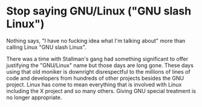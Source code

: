 # Stop saying GNU/Linux ("GNU slash Linux")

Nothing says, "I have no fucking idea what I'm talking about" more than calling Linux "GNU slash Linux".

There was a time with Stallman's gang had something significant to offer justifying the "GNU/Linux" name but those days are long gone. These days using that old moniker is downright disrespectful to the millions of lines of code and developers from hundreds of other projects besides the GNU project. Linux has come to mean everything that is involved with Linux including the X project and so many others. Giving GNU special treatment is no longer appropriate.
